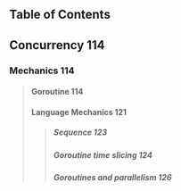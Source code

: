 ## Table of Contents

## Concurrency 114

### Mechanics 114

> #### Goroutine 114
>
> #### Language Mechanics 121
>
> > ##### Sequence 123
> >
> > ##### Goroutine time slicing 124
> >
> > ##### Goroutines and parallelism 126
